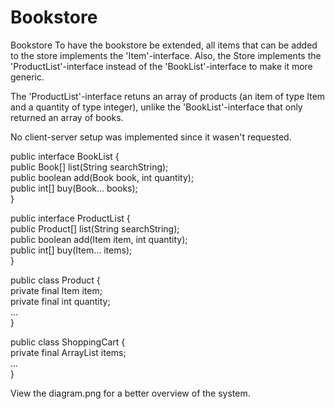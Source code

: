 # Bookstore

Bookstore
To have the bookstore be extended, all items that can be added to the store implements the 'Item'-interface. Also, the Store implements the 'ProductList'-interface instead of the 'BookList'-interface to make it more generic.

The 'ProductList'-interface retuns an array of products (an item of type Item and a quantity of type integer), unlike the 'BookList'-interface that only returned an array of books.

No client-server setup was implemented since it wasen't requested.

public interface BookList { </br>
public Book[] list(String searchString); </br>
public boolean add(Book book, int quantity); </br>
public int[] buy(Book... books); </br>
} </br>

public interface ProductList { </br>
public Product[] list(String searchString); </br>
public boolean add(Item item, int quantity); </br>
public int[] buy(Item... items); </br>
} </br>

public class Product { </br>
private final Item item; </br>
private final int quantity; </br>
... </br>
} </br>

public class ShoppingCart { </br>
private final ArrayList items; </br>
... </br>
} </br>

View the diagram.png for a better overview of the system.
